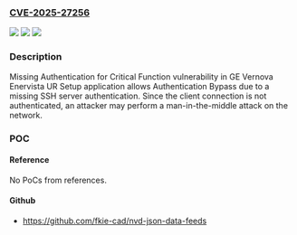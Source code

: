 ### [CVE-2025-27256](https://cve.mitre.org/cgi-bin/cvename.cgi?name=CVE-2025-27256)
![](https://img.shields.io/static/v1?label=Product&message=EnerVista%20UR%20Setup&color=blue)
![](https://img.shields.io/static/v1?label=Version&message=7.0%20&color=brightgreen)
![](https://img.shields.io/static/v1?label=Vulnerability&message=CWE-306%20Missing%20Authentication%20for%20Critical%20Function&color=brightgreen)

### Description

Missing Authentication for Critical Function vulnerability in GE Vernova Enervista UR Setup application allows Authentication Bypass due to a missing SSH server authentication. Since the client connection is not authenticated, an attacker may perform a man-in-the-middle attack on the network.

### POC

#### Reference
No PoCs from references.

#### Github
- https://github.com/fkie-cad/nvd-json-data-feeds

